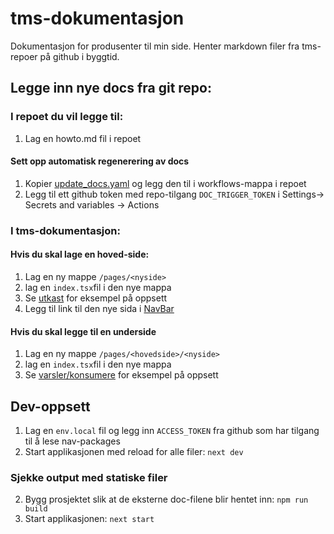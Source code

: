 # tms-dokumentasjon

Dokumentasjon for produsenter til min side. Henter markdown filer fra tms-repoer på github i byggtid.

## Legge inn nye docs fra git repo:

### I repoet du vil legge til:
1. Lag en howto.md fil i repoet
#### Sett opp automatisk regenerering av docs    
1. Kopier [update_docs.yaml](.github/workflows/trigger/update_docs.yaml) og legg den til i workflows-mappa i repoet
2. Legg til ett github token med repo-tilgang  `DOC_TRIGGER_TOKEN` i Settings-> Secrets and variables -> Actions

### I tms-dokumentasjon:
#### Hvis du skal lage en hoved-side:
1. Lag en ny mappe `/pages/<nyside>` 
2. lag en `index.tsx`fil i den nye mappa
3. Se [utkast](pages/utkast/index.tsx) for eksempel på oppsett
4. Legg til link til den nye sida i [NavBar](components/Navbar/Navbar.tsx)

#### Hvis du skal legge til en underside
1. Lag en ny mappe `/pages/<hovedside>/<nyside>`
2. lag en `index.tsx`fil i den nye mappa
3. Se [varsler/konsumere](pages/varsler/konsumere) for eksempel på oppsett

## Dev-oppsett
1. Lag en `env.local` fil og legg inn `ACCESS_TOKEN` fra github som har tilgang til å lese nav-packages
2. Start applikasjonen med reload for alle filer: `next dev`

### Sjekke output med statiske filer
2. Bygg prosjektet slik at de eksterne doc-filene blir hentet inn: `npm run build`
3. Start applikasjonen: `next start` 

